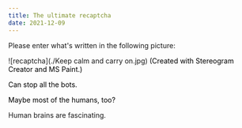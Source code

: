 ```yaml
---
title: The ultimate recaptcha
date: 2021-12-09
---
```

<script src="https://yjian012.github.io/Yi-blog/scripts.js"></script>
<link rel="stylesheet" href="https://yjian012.github.io/Yi-blog/styles.css">

<p>Please enter what's written in the following picture:</p>
![recaptcha](./Keep calm and carry on.jpg)
<span style="color: black; text-align: left;">(Created with Stereogram Creator and MS Paint.)</span><p style="color: black; text-align: left;">Can stop all the bots.</p><p style="color: black; text-align: left;">Maybe most of the humans, too?</p>
<p>Human brains are fascinating.</p>